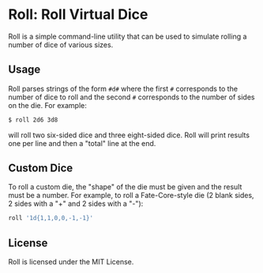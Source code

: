 # Roll: Roll Virtual Dice

Roll is a simple command-line utility that can be used to simulate rolling a
number of dice of various sizes.

## Usage

Roll parses strings of the form `#d#` where the first `#` corresponds to the
number of dice to roll and the second `#` corresponds to the number of sides
on the die. For example:

```sh
$ roll 2d6 3d8
```

will roll two six-sided dice and three eight-sided dice. Roll will print
results one per line and then a "total" line at the end.

## Custom Dice

To roll a custom die, the "shape" of the die must be given and the result
must be a number. For example, to roll a Fate-Core-style die (2 blank sides, 2
sides with a "+" and 2 sides with a "-"):

```sh
roll '1d{1,1,0,0,-1,-1}'
```

## License

Roll is licensed under the MIT License.
